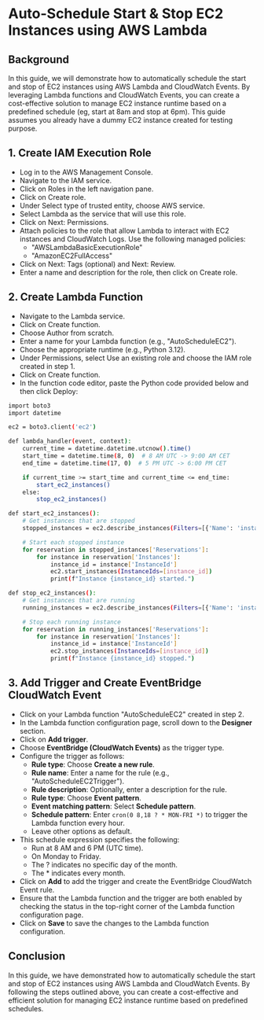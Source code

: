 # Auto-Schedule Start & Stop EC2 Instances using AWS Lambda

## Background

In this guide, we will demonstrate how to automatically schedule the start and stop of EC2 instances using AWS Lambda and CloudWatch Events. By leveraging Lambda functions and CloudWatch Events, you can create a cost-effective solution to manage EC2 instance runtime based on a predefined schedule (eg, start at 8am and stop at 6pm). This guide assumes you already have a dummy EC2 instance created for testing purpose.

## 1. Create IAM Execution Role

- Log in to the AWS Management Console.
- Navigate to the IAM service.
- Click on Roles in the left navigation pane.
- Click on Create role.
- Under Select type of trusted entity, choose AWS service.
- Select Lambda as the service that will use this role.
- Click on Next: Permissions.
- Attach policies to the role that allow Lambda to interact with EC2 instances and CloudWatch Logs. Use the following managed policies:
   * "AWSLambdaBasicExecutionRole"
   * "AmazonEC2FullAccess"
- Click on Next: Tags (optional) and Next: Review.
- Enter a name and description for the role, then click on Create role.

## 2. Create Lambda Function

- Navigate to the Lambda service.
- Click on Create function.
- Choose Author from scratch.
- Enter a name for your Lambda function (e.g., "AutoScheduleEC2").
- Choose the appropriate runtime (e.g., Python 3.12).
- Under Permissions, select Use an existing role and choose the IAM role created in step 1.
- Click on Create function.
- In the function code editor, paste the Python code provided below and then click Deploy:

```bash
import boto3
import datetime

ec2 = boto3.client('ec2')

def lambda_handler(event, context):
    current_time = datetime.datetime.utcnow().time()
    start_time = datetime.time(8, 0)  # 8 AM UTC -> 9:00 AM CET
    end_time = datetime.time(17, 0)  # 5 PM UTC -> 6:00 PM CET

    if current_time >= start_time and current_time <= end_time:
        start_ec2_instances()
    else:
        stop_ec2_instances()

def start_ec2_instances():
    # Get instances that are stopped
    stopped_instances = ec2.describe_instances(Filters=[{'Name': 'instance-state-name', 'Values': ['stopped']}])

    # Start each stopped instance
    for reservation in stopped_instances['Reservations']:
        for instance in reservation['Instances']:
            instance_id = instance['InstanceId']
            ec2.start_instances(InstanceIds=[instance_id])
            print(f"Instance {instance_id} started.")

def stop_ec2_instances():
    # Get instances that are running
    running_instances = ec2.describe_instances(Filters=[{'Name': 'instance-state-name', 'Values': ['running']}])

    # Stop each running instance
    for reservation in running_instances['Reservations']:
        for instance in reservation['Instances']:
            instance_id = instance['InstanceId']
            ec2.stop_instances(InstanceIds=[instance_id])
            print(f"Instance {instance_id} stopped.")
```

## 3. Add Trigger and Create EventBridge CloudWatch Event
- Click on your Lambda function "AutoScheduleEC2" created in step 2.
- In the Lambda function configuration page, scroll down to the **Designer** section.
- Click on **Add trigger**.
- Choose **EventBridge (CloudWatch Events)** as the trigger type.
- Configure the trigger as follows:
   * **Rule type**: Choose **Create a new rule**.
   * **Rule name**: Enter a name for the rule (e.g., "AutoScheduleEC2Trigger").
   * **Rule description**: Optionally, enter a description for the rule.
   * **Rule type**: Choose **Event pattern**.
   * **Event matching pattern**: Select **Schedule pattern**.
   * **Schedule pattern**: Enter `cron(0 8,18 ? * MON-FRI *)` to trigger the Lambda function every hour.
   * Leave other options as default.
- This schedule expression specifies the following:
    * Run at 8 AM and 6 PM (UTC time).
    * On Monday to Friday.
    * The ? indicates no specific day of the month.
    * The * indicates every month.
- Click on **Add** to add the trigger and create the EventBridge CloudWatch Event rule.
- Ensure that the Lambda function and the trigger are both enabled by checking the status in the top-right corner of the Lambda function configuration page.
- Click on **Save** to save the changes to the Lambda function configuration.

## Conclusion

In this guide, we have demonstrated how to automatically schedule the start and stop of EC2 instances using AWS Lambda and CloudWatch Events. By following the steps outlined above, you can create a cost-effective and efficient solution for managing EC2 instance runtime based on predefined schedules.